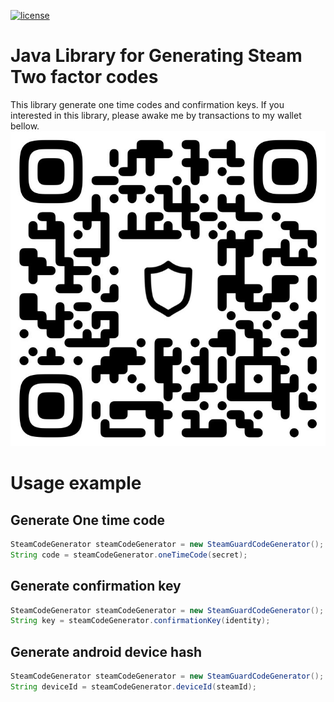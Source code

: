 [![license](https://img.shields.io/npm/l/steam-session.svg)](https://github.com/DoctorMcKay/node-steam-session/blob/master/LICENSE)
# Java Library for Generating Steam Two factor codes
This library generate one time codes and confirmation keys.
If you interested in this library, please awake me by transactions to my wallet bellow.
![Looking for USDT for new projects](/img/USDT.JPG "USDT For new projects" )
# Usage example
## Generate One time code
```java
SteamCodeGenerator steamCodeGenerator = new SteamGuardCodeGenerator();
String code = steamCodeGenerator.oneTimeCode(secret);
```

## Generate confirmation key
```java
SteamCodeGenerator steamCodeGenerator = new SteamGuardCodeGenerator();
String key = steamCodeGenerator.confirmationKey(identity);
```
## Generate android device hash
```java
SteamCodeGenerator steamCodeGenerator = new SteamGuardCodeGenerator();
String deviceId = steamCodeGenerator.deviceId(steamId);
```
